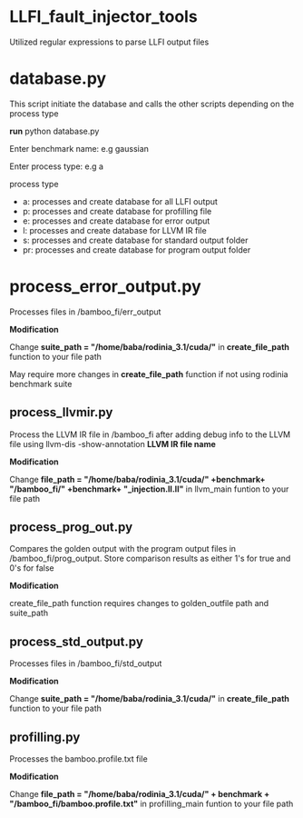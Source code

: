 # LLFI_fault_injector_tools
Utilized regular expressions to parse LLFI output files

# database.py

This script initiate the database and calls the other scripts depending on the process type

**run** python database.py

Enter benchmark name: e.g gaussian

Enter process type: e.g a

process type

- a: processes and create database for all LLFI output
- p: processes and create database for profilling file
- e: processes and create database for error output
- l: processes and create database for LLVM IR file
- s: processes and create database for standard output folder
- pr: processes and create database for program output folder


# process_error_output.py

Processes files in /bamboo_fi/err_output

**Modification** 

Change **suite_path = "/home/baba/rodinia_3.1/cuda/"** in **create_file_path**  function to your file path

May require more changes in **create_file_path** function if not using rodinia benchmark suite

## process_llvmir.py

Process the LLVM IR file in /bamboo_fi after adding debug info to the LLVM file using llvm-dis -show-annotation **LLVM IR file name**

**Modification** 

 Change **file_path = "/home/baba/rodinia_3.1/cuda/" +benchmark+ "/bamboo_fi/" +benchmark+ "_injection.ll.ll"** in llvm_main funtion to your file path

## process_prog_out.py
Compares the golden output with the program output files in /bamboo_fi/prog_output. Store comparison results as either 1's for true and 0's for false

**Modification** 

create_file_path function requires changes to golden_outfile path and suite_path

 
## process_std_output.py
Processes files in /bamboo_fi/std_output 

**Modification** 

Change **suite_path = "/home/baba/rodinia_3.1/cuda/"** in **create_file_path**  function to your file path

## profilling.py
Processes the bamboo.profile.txt file

**Modification** 

 Change **file_path = "/home/baba/rodinia_3.1/cuda/" + benchmark + "/bamboo_fi/bamboo.profile.txt"** in profilling_main funtion to your file path
